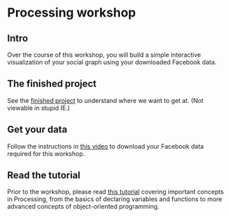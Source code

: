 # Processing workshop

## Intro

Over the course of this workshop, you will build a simple interactive visualization of your social graph using your downloaded Facebook data.

## The finished project

See the [finished project](http://bl.ocks.org/cwarny/6489963) to understand where we want to get at. (Not viewable in stupid IE.)

## Get your data

Follow the instructions in [this video](http://www.youtube.com/watch?v=8sna9ssmnL8) to download your Facebook data required for this workshop.

## Read the tutorial

Prior to the workshop, please read [this tutorial](http://cwarny.github.io/processing-workshop/) covering important concepts in Processing, from the basics of declaring variables and functions to more advanced concepts of object-oriented programming.